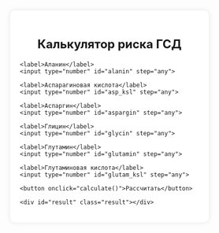 <html lang="ru">
<head>
  <meta charset="UTF-8">
  <meta name="viewport" content="width=device-width, initial-scale=1">
  <title>Калькулятор риска ГСД</title>
  <style>
    * {
      box-sizing: border-box;
    }

    body {
      font-family: Arial, sans-serif;
      margin: 0;
      padding: 20px;
      background: #f1f1f1;
    }

    .container {
      max-width: 500px;
      margin: 0 auto;
      background: #fff;
      padding: 20px;
      border-radius: 10px;
      box-shadow: 0 0 10px rgba(0,0,0,0.1);
    }

    h1 {
      text-align: center;
      font-size: 24px;
      margin-bottom: 20px;
    }

    label {
      display: block;
      margin-top: 15px;
      font-weight: bold;
      font-size: 16px;
    }

    input {
      width: 100%;
      padding: 10px;
      margin-top: 5px;
      font-size: 16px;
      border: 1px solid #ccc;
      border-radius: 5px;
    }

    button {
      margin-top: 25px;
      padding: 14px;
      width: 100%;
      background-color: #4CAF50;
      color: white;
      border: none;
      border-radius: 5px;
      font-size: 18px;
      cursor: pointer;
    }

    .result {
      margin-top: 20px;
      padding: 15px;
      border-radius: 5px;
      font-weight: bold;
      text-align: center;
    }

    .high-risk {
      background-color: #f8d7da;
      color: #721c24;
      border: 1px solid #f5c6cb;
    }

    .low-risk {
      background-color: #d4edda;
      color: #155724;
      border: 1px solid #c3e6cb;
    }
  </style>
</head>
<body>

  <div class="container">
    <h1>Калькулятор риска ГСД</h1>

    <label>Аланин</label>
    <input type="number" id="alanin" step="any">

    <label>Аспарагиновая кислота</label>
    <input type="number" id="asp_ksl" step="any">

    <label>Аспаргин</label>
    <input type="number" id="aspargin" step="any">

    <label>Глицин</label>
    <input type="number" id="glycin" step="any">

    <label>Глутамин</label>
    <input type="number" id="glutamin" step="any">

    <label>Глутаминовая кислота</label>
    <input type="number" id="glutam_ksl" step="any">

    <button onclick="calculate()">Рассчитать</button>

    <div id="result" class="result"></div>
  </div>

  <script>
    function calculate() {
      const alanin = parseFloat(document.getElementById('alanin').value) || 0;
      const asp_ksl = parseFloat(document.getElementById('asp_ksl').value) || 0;
      const aspargin = parseFloat(document.getElementById('aspargin').value) || 0;
      const glycin = parseFloat(document.getElementById('glycin').value) || 0;
      const glutamin = parseFloat(document.getElementById('glutamin').value) || 0;
      const glutam_ksl = parseFloat(document.getElementById('glutam_ksl').value) || 0;

      const z = 288.780
                + (1.326 * alanin)
                - (235.461 * asp_ksl)
                - (14.813 * aspargin)
                - (4.032 * glycin)
                + (41.517 * glutamin)
                + (72.569 * glutam_ksl);

      const P = 1 / (1 + Math.exp(-z));
      const percent = (P * 100).toFixed(2);

      const resultDiv = document.getElementById('result');
      resultDiv.innerHTML = `Риск: <strong>${percent}%</strong><br>`;

      if (P <= 0.557) {
        resultDiv.className = 'result high-risk';
        resultDiv.innerHTML += '⛔ <strong>Высокий риск</strong> гестационного сахарного диабета';
      } else {
        resultDiv.className = 'result low-risk';
        resultDiv.innerHTML += '✅ <strong>Низкий риск</strong> гестационного сахарного диабета';
      }
    }
  </script>

</body>
</html>
